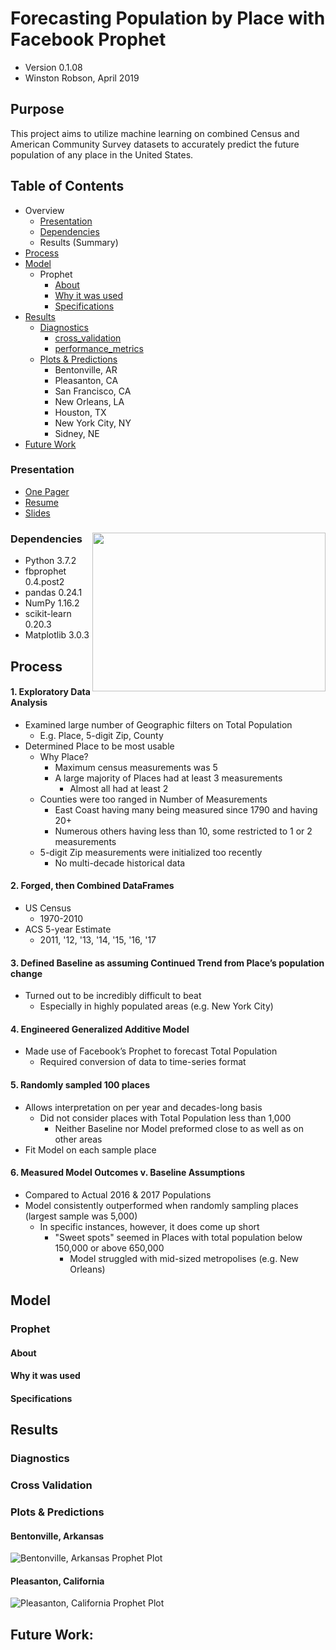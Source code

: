 # Forecasting Population by Place with Facebook Prophet
- Version 0.1.08
- Winston Robson, April 2019
## Purpose
This project aims to utilize machine learning on combined Census and American Community Survey datasets to accurately predict the future population of any place in the United States.
## Table of Contents
- Overview
  - [Presentation](https://github.com/gumdropsteve/project-capstone/blob/master/README.md#presentation) 
  - [Dependencies](https://github.com/gumdropsteve/project-capstone/blob/master/README.md#dependencies)
  - Results (Summary)
- [Process](https://github.com/gumdropsteve/project-capstone/blob/master/README.md#process)
- [Model](https://github.com/gumdropsteve/project-capstone/blob/master/README.md#model)
  - Prophet
    - [About](https://github.com/gumdropsteve/project-capstone/blob/master/README.md#about)
    - [Why it was used](https://github.com/gumdropsteve/project-capstone/blob/master/README.md#why-it-was-used)
    - [Specifications](https://github.com/gumdropsteve/project-capstone/blob/master/README.md#specifications)
- [Results](https://github.com/gumdropsteve/project-capstone/blob/master/README.md#results)
  - [Diagnostics](https://github.com/gumdropsteve/project-capstone/blob/master/README.md#diagnostics)
    - [cross_validation](https://github.com/gumdropsteve/project-capstone/blob/master/README.md#cross-validation)
    - [performance_metrics](https://github.com/gumdropsteve/project-capstone/blob/master/README.md#preformance-metrics)
  - [Plots & Predictions](https://github.com/gumdropsteve/project-capstone/blob/master/README.md#plots-&-predictions)
    - Bentonville, AR
    - Pleasanton, CA
    - San Francisco, CA
    - New Orleans, LA
    - Houston, TX
    - New York City, NY
    - Sidney, NE
- [Future Work](https://github.com/gumdropsteve/project-capstone/blob/master/README.md#future-work)
### Presentation
- [One Pager](https://github.com/gumdropsteve/project-capstone/blob/master/presentation/project_capstone_1pager.pdf)
- [Resume](https://github.com/gumdropsteve/project-capstone/blob/master/presentation/may_2019.pdf)
- [Slides](https://docs.google.com/presentation/d/13fey4Nzs-MHNS3qDf0GmpccINqg_SIVSE6mhTkwsUiM/edit?usp=sharing)
### Dependencies <img align="right" width="372.6" height="253.8" src="https://github.com/gumdropsteve/project-capstone/blob/master/presentation/images/tech-used-Screenshot_2019-04-11%20project_capstone_1pager.png">
 - Python 3.7.2  
 - fbprophet 0.4.post2
 - pandas 0.24.1
 - NumPy 1.16.2
 - scikit-learn 0.20.3
 - Matplotlib 3.0.3
## Process
#### 1. Exploratory Data Analysis 
  - Examined large number of Geographic filters on Total Population
    - E.g. Place, 5-digit Zip, County
  - Determined Place to be most usable
    - Why Place?
      - Maximum census measurements was 5
      - A large majority of Places had at least 3 measurements 
        - Almost all had at least 2
    - Counties were too ranged in Number of Measurements
      - East Coast having many being measured since 1790 and having 20+ 
      - Numerous others having less than 10, some restricted to 1 or 2 measurements
    - 5-digit Zip measurements were initialized too recently
      - No multi-decade historical data 
#### 2. Forged, then Combined DataFrames
  - US Census 
    - 1970-2010 
  - ACS 5-year Estimate 
    - 2011, '12, '13, '14, '15, '16, '17  

#### 3. Defined Baseline as assuming Continued Trend from Place’s population change  
  - Turned out to be incredibly difficult to beat
    - Especially in highly populated areas (e.g. New York City)

#### 4. Engineered Generalized Additive Model 
 - Made use of Facebook’s Prophet to forecast Total Population 
   - Required conversion of data to time-series format

#### 5. Randomly sampled 100 places
  - Allows interpretation on per year and decades-long basis
    - Did not consider places with Total Population less than 1,000
      - Neither Baseline nor Model preformed close to as well as on other areas
  - Fit Model on each sample place

#### 6. Measured Model Outcomes v. Baseline Assumptions
  - Compared to Actual 2016 & 2017 Populations
  - Model consistently outperformed when randomly sampling places (largest sample was 5,000)
    - In specific instances, however, it does come up short
      - "Sweet spots" seemed in Places with total population below 150,000 or above 650,000
        - Model struggled with mid-sized metropolises (e.g. New Orleans)
## Model
### Prophet
#### About
#### Why it was used
#### Specifications

## Results  
### Diagnostics
### Cross Validation
### Plots & Predictions
#### Bentonville, Arkansas
![Bentonville, Arkansas Prophet Plot](https://github.com/gumdropsteve/project-capstone/blob/master/presentation/images/bentonville_prophet.png)
#### Pleasanton, California
![Pleasanton, California Prophet Plot](https://github.com/gumdropsteve/project-capstone/blob/master/presentation/images/pleasanton_prophet.png)

## Future Work:
